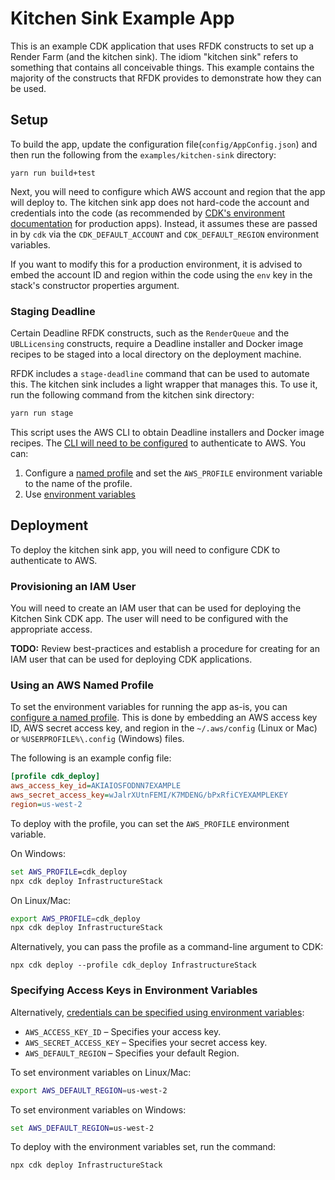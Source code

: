 # Kitchen Sink Example App

This is an example CDK application that uses RFDK constructs to set up a Render
Farm (and the kitchen sink). The idiom "kitchen sink" refers to something that
contains all conceivable things. This example contains the majority of the
constructs that RFDK provides to demonstrate how they can be used.

## Setup

To build the app, update the configuration file(`config/AppConfig.json`) and then
run the following from the `examples/kitchen-sink` directory:

    yarn run build+test

Next, you will need to configure which AWS account and region that the app will
deploy to. The kitchen sink app does not hard-code the account and credentials
into the code (as recommended by [CDK's environment documentation][cdk envs]
for production apps). Instead, it assumes these are passed in by `cdk` via the
`CDK_DEFAULT_ACCOUNT` and `CDK_DEFAULT_REGION` environment variables.

[cdk envs]: https://docs.aws.amazon.com/cdk/latest/guide/environments.html

If you want to modify this for a production environment, it is advised to embed
the account ID and region within the code using the `env` key in the stack's
constructor properties argument.

### Staging Deadline

Certain Deadline RFDK constructs, such as the `RenderQueue` and the
`UBLLicensing` constructs, require a Deadline installer and Docker image recipes
to be staged into a local directory on the deployment machine.

RFDK includes a `stage-deadline` command that can be used to automate this. The
kitchen sink includes a light wrapper that manages this. To use it, run the
following command from the kitchen sink directory:

```bash
yarn run stage
```

This script uses the AWS CLI to obtain Deadline installers and Docker image
recipes. The [CLI will need to be configured][aws_cli_config] to authenticate
to AWS. You can:

1.  Configure a [named profile][aws_cli_named_profile] and set the `AWS_PROFILE`
    environment variable to the name of the profile.
1.  Use [environment variables][aws_cli_env_vars]

[aws_cli_config]: https://docs.aws.amazon.com/cli/latest/userguide/cli-chap-configure.html
[aws_cli_named_profile]: https://docs.aws.amazon.com/cli/latest/userguide/cli-configure-profiles.html
[aws_cli_env_vars]: https://docs.aws.amazon.com/cli/latest/userguide/cli-configure-envvars.html

## Deployment

To deploy the kitchen sink app, you will need to configure CDK to authenticate
to AWS.

### Provisioning an IAM User

You will need to create an IAM user that can be used for deploying the Kitchen
Sink CDK app. The user will need to be configured with the appropriate access.

**TODO:** Review best-practices and establish a procedure for creating for an
IAM user that can be used for deploying CDK applications.

### Using an AWS Named Profile

To set the environment variables for running the app as-is, you can [configure a
named profile][aws_cli_named_profile]. This is done by embedding an AWS access
key ID, AWS secret access key, and region in the `~/.aws/config` (Linux or Mac)
or `%USERPROFILE%\.config` (Windows) files.

The following is an example config file:

```ini
[profile cdk_deploy]
aws_access_key_id=AKIAIOSFODNN7EXAMPLE
aws_secret_access_key=wJalrXUtnFEMI/K7MDENG/bPxRfiCYEXAMPLEKEY
region=us-west-2
```

To deploy with the profile, you can set the `AWS_PROFILE` environment variable.

On Windows:

```bat
set AWS_PROFILE=cdk_deploy
npx cdk deploy InfrastructureStack
```

On Linux/Mac:

```bash
export AWS_PROFILE=cdk_deploy
npx cdk deploy InfrastructureStack
```

Alternatively, you can pass the profile as a command-line argument to CDK:

    npx cdk deploy --profile cdk_deploy InfrastructureStack

### Specifying Access Keys in Environment Variables

Alternatively,
[credentials can be specified using environment variables][aws_cli_env_vars]:

*   `AWS_ACCESS_KEY_ID` – Specifies your access key.
*   `AWS_SECRET_ACCESS_KEY` – Specifies your secret access key.
*   `AWS_DEFAULT_REGION` – Specifies your default Region.

To set environment variables on Linux/Mac:

```bash
export AWS_DEFAULT_REGION=us-west-2
```

To set environment variables on Windows:

```bat
set AWS_DEFAULT_REGION=us-west-2
```

To deploy with the environment variables set, run the command:

    npx cdk deploy InfrastructureStack

